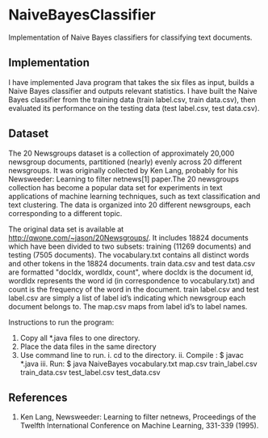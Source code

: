 # NaiveBayesClassifier
Implementation of Naive Bayes classifiers for classifying text documents.

## Implementation
I have implemented Java program that takes the six files as input, builds a Naive Bayes classifier and outputs relevant statistics. I have built the Naive Bayes classifier from the training data (train label.csv, train data.csv), then evaluated its performance on the testing data (test label.csv, test data.csv).

## Dataset
The 20 Newsgroups dataset is a collection of approximately 20,000 newsgroup documents, partitioned (nearly) evenly across 20 different newsgroups. It was originally collected by Ken Lang, probably for his Newsweeder: Learning to filter netnews[1] paper.The 20 newsgroups collection has become a popular data set for experiments in text applications of machine learning techniques, such as text classification and text clustering. The data is organized into 20 different newsgroups, each corresponding to a different topic.

The original data set is available at http://qwone.com/~jason/20Newsgroups/. It includes 18824 documents which have been divided to two subsets: training (11269 documents) and testing (7505 documents). The vocabulary.txt contains all distinct words and other tokens in the 18824 documents. train data.csv and test data.csv are formatted "docIdx, wordIdx, count", where docIdx is the document id, wordIdx represents the word id (in correspondence to vocabulary.txt) and count is the frequency of the word in the document. train label.csv and test label.csv are simply a list of label id’s indicating which newsgroup each document belongs to. The map.csv maps from label id’s to label names.

Instructions to run the program:

1. Copy all *.java files to one directory.
2. Place the data files in the same directory
3. Use command line to run.
	i. cd to the directory. 
	ii. Compile : $ javac *.java
	iii. Run: $ java NaiveBayes vocabulary.txt map.csv train_label.csv train_data.csv test_label.csv test_data.csv


## References
1. Ken Lang, Newsweeder: Learning to filter netnews, Proceedings of the Twelfth International Conference on Machine Learning, 331-339 (1995).
